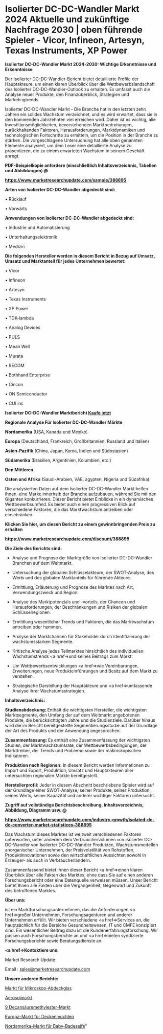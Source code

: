 # Isolierter DC-DC-Wandler Markt 2024 Aktuelle und zukünftige Nachfrage 2030 | oben führende Spieler - Vicor, Infineon, Artesyn, Texas Instruments, XP Power

<strong>Isolierter DC-DC-Wandler Markt 2024-2030: Wichtige Erkenntnisse und Erkenntnisse</strong>

Der Isolierter DC-DC-Wandler-Bericht bietet detaillierte Profile der Hauptakteure, um einen klaren Überblick über die Wettbewerbslandschaft des Isolierter DC-DC-Wandler-Outlook zu erhalten. Es umfasst auch die Analyse neuer Produkte, den Finanzüberblick, Strategien und Marketingtrends.

Isolierter DC-DC-Wandler Markt - Die Branche hat in den letzten zehn Jahren ein solides Wachstum verzeichnet, und es wird erwartet, dass sie in den kommenden Jahrzehnten viel erreichen wird. Daher ist es wichtig, alle Investitionsmöglichkeiten, bevorstehenden Marktbedrohungen, zurückhaltenden Faktoren, Herausforderungen, Marktdynamiken und technologischen Fortschritte zu ermitteln, um die Position in der Branche zu stärken. Die vorgeschlagene Untersuchung hat alle oben genannten Elemente analysiert, um dem Leser eine detaillierte Analyse zu präsentieren, die zu einem erwarteten Wachstum in seinem Geschäft anregt.



<strong><b>PDF-Beispielkopie anfordern (einschließlich Inhaltsverzeichnis, Tabellen und Abbildungen) @ </b></strong>

<strong><a href=https://www.marketresearchupdate.com/sample/388895>

<strong>https://www.marketresearchupdate.com/sample/388895</u></a></strong></strong>



<strong>Arten von Isolierter DC-DC-Wandler abgedeckt sind:</strong>

• Rücklauf

• Vorwärts



<strong>Anwendungen von Isolierter DC-DC-Wandler abgedeckt sind:</strong>

• Industrie und Automatisierung

• Unterhaltungselektronik

• Medizin



<strong>Die folgenden Hersteller werden in diesem Bericht in Bezug auf Umsatz, Umsatz und Marktanteil für jedes Unternehmen bewertet:</strong>

• Vicor

• Infineon

• Artesyn

• Texas Instruments

• XP Power

• TDK-lambda

• Analog Devices

• PULS

• Mean Well

• Murata

• RECOM

• Bothhand Enterprise

• Cincon

• ON Semiconductor

• CUI inc



<strong>Isolierter DC-DC-Wandler Marktbericht <a href=https://www.marketresearchupdate.com/buynow/388895>Kaufe jetzt</a></strong>



<strong>Regionale Analyse Für Isolierter DC-DC-Wandler Märkte</strong>



<strong>Nordamerika</strong> (USA, Kanada und Mexiko)



<strong>Europa</strong> (Deutschland, Frankreich, Großbritannien, Russland und Italien)



<strong>Asien-Pazifik</strong> (China, Japan, Korea, Indien und Südostasien)



<strong>Südamerika</strong> (Brasilien, Argentinien, Kolumbien, etc.)



<strong>Den Mittleren</strong> 

<strong>Osten und Afrika</strong> (Saudi-Arabien, VAE, ägypten, Nigeria und Südafrika)

Die analysierten Daten auf dem Isolierter DC-DC-Wandler Markt helfen Ihnen, eine Marke innerhalb der Branche aufzubauen, während Sie mit den Giganten konkurrieren. Dieser Bericht bietet Einblicke in ein dynamisches Wettbewerbsumfeld. Es bietet auch einen progressiven Blick auf verschiedene Faktoren, die das Marktwachstum antreiben oder einschränken.



<strong>Klicken Sie hier, um diesen Bericht zu einem gewinnbringenden Preis zu erhalten
</strong>

<strong><a href=https://www.marketresearchupdate.com/discount/388895>https://www.marketresearchupdate.com/discount/388895</b></u></strong></a>



<strong>Die Ziele des Berichts sind:</strong>

- Analyse und Prognose der Marktgröße von Isolierter DC-DC-Wandler Branchen auf dem Weltmarkt.

- Untersuchung der globalen Schlüsselakteure, der SWOT-Analyse, des Werts und des globalen Marktanteils für führende Akteure.

- Ermittlung, Erläuterung und Prognose des Marktes nach Art, Verwendungszweck und Region.

- Analyse des Marktpotenzials und -vorteils, der Chancen und Herausforderungen, der Beschränkungen und Risiken der globalen Schlüsselregionen.

- Ermittlung wesentlicher Trends und Faktoren, die das Marktwachstum antreiben oder hemmen.

- Analyse der Marktchancen für Stakeholder durch Identifizierung der wachstumsstarken Segmente.

- Kritische Analyse jedes Teilmarktes hinsichtlich des individuellen Wachstumstrends <a href=>und</a> seines Beitrags zum Markt.

- Um Wettbewerbsentwicklungen <a href=>wie</a> Vereinbarungen, Erweiterungen, neue Produkteinführungen und Besitz auf dem Markt zu verstehen.

- Strategische Darstellung der Hauptakteure und <a href=>umfas</a>sende Analyse ihrer Wachstumsstrategien.



<strong>Inhaltsverzeichnis:</strong>



<strong>Studienabdeckung:</strong> Enthält die wichtigsten Hersteller, die wichtigsten Marktsegmente, den Umfang der auf dem Weltmarkt angebotenen Produkte, die berücksichtigten Jahre und die Studienziele. Darüber hinaus wird die im Bericht bereitgestellte Segmentierungsstudie auf der Grundlage der Art des Produkts und der Anwendung angesprochen.



<strong>Zusammenfassung:</strong> Es enthält eine Zusammenfassung der wichtigsten Studien, der Marktwachstumsrate, der Wettbewerbsbedingungen, der Markttreiber, der Trends und Probleme sowie der makroskopischen Indikatoren.



<strong>Produktion nach Regionen:</strong> In diesem Bericht werden Informationen zu Import und Export, Produktion, Umsatz und Hauptakteuren aller untersuchten regionalen Märkte bereitgestellt.



<strong>Herstellerprofil:</strong> Jeder in diesem Abschnitt beschriebene Spieler wird auf der Grundlage einer SWOT-Analyse, seiner Produkte, seiner Produktion, seines Werts, seiner Kapazität und anderer wichtiger Faktoren untersucht.



<strong><b>Zugriff auf vollständige Berichtsbeschreibung, Inhaltsverzeichnis, Abbildung, Diagramm usw. @ </b></strong>

<strong><a href=https://www.marketresearchupdate.com/industry-growth/isolated-dc-dc-converter-market-statistices-388895>https://www.marketresearchupdate.com/industry-growth/isolated-dc-dc-converter-market-statistices-388895</a></strong>

Das Wachstum dieses Marktes ist weltweit verschiedenen Faktoren unterworfen, unter anderem dem Verbrauchervolumen von Isolierter DC-DC-Wandler von Isolierter DC-DC-Wandler Produkten, Wachstumsmodellen anorganischer Unternehmen, der Preisvolatilität von Rohstoffen, Produktinnovationen sowie den wirtschaftlichen Aussichten sowohl in Erzeuger- als auch in Verbraucherländern.

Zusammenfassend bietet Ihnen dieser Bericht <a href=>einen</a> klaren Überblick über alle Fakten des Marktes, ohne dass Sie auf einen anderen Forschungsbericht oder eine Datenquelle verweisen müssen. Unser Bericht bietet Ihnen alle Fakten über die Vergangenheit, Gegenwart und Zukunft des betroffenen Marktes.



<strong>Über uns:</strong>

 ist ein Marktforschungsunternehmen, das die Anforderungen <a href=>großer</a> Unternehmen, Forschungsagenturen und anderer Unternehmen erfüllt. Wir bieten verschiedene <a href=>Services</a> an, die hauptsächlich für die Bereiche Gesundheitswesen, IT und CMFE konzipiert sind. Ein wesentlicher Beitrag dazu ist die Kundenerfahrungsforschung. Wir passen auch Forschungsberichte an und <a href=>bieten</a> syndizierte Forschungsberichte sowie Beratungsdienste an.



<strong><a href=>Kontaktiere uns:</a></strong>

Market Research Update

Email : sales@marketresearchupdate.com



<strong>Unsere anderen Berichte:</strong>

<a href=https://www.linkedin.com/pulse/microscope-cover-glass-market-2023>Markt für Mikroskop-Abdeckglas</a>

<a href=https://www.linkedin.com/pulse/aerosols-market-report-2023-top-company-trends>Aerosolmarkt</a>

<a href=https://www.linkedin.com/pulse/9-decanoic-acid-methyl-ester-market-outlooks>9 Decansäuremethylester-Markt</a>

<a href=https://www.linkedin.com/pulse/europe-ceiling-light-market-2023-new-study-report>Europa-Markt für Deckenleuchten</a>

<a href=https://www.linkedin.com/pulse/north-america-baby-bath-soap-market-advancing-growth>Nordamerika-Markt für Baby-Badeseife</a>"
